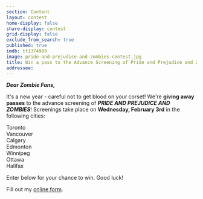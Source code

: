 ```yaml
---
section: Content
layout: contest
home-display: false
share-display: contest
grid-display: false
exclude_from_search: true
published: true
imdb: tt1374989
image: pride-and-prejudice-and-zombies-contest.jpg
title: Win a pass to the Advance Screening of Pride and Prejudice and Zombies!
addressee: 
---
```

**_Dear Zombie Fans,_**

It's a new year - careful not to get blood on your corset! We're **giving away passes** to the advance screening of **_PRIDE AND PREJUDICE AND ZOMBIES_**! Screenings take place on **Wednesday, February 3rd** in the following cities:

Toronto  
Vancouver  
Calgary  
Edmonton  
Winnipeg  
Ottawa  
Halifax

Enter below for your chance to win. Good luck!

<div id="wufoo-q1mzhofb1y2zbyv">
Fill out my <a href="https://dearcastandcrew.wufoo.com/forms/q1mzhofb1y2zbyv">online form</a>.
</div>
<script type="text/javascript">var q1mzhofb1y2zbyv;(function(d, t) {
var s = d.createElement(t), options = {
'userName':'dearcastandcrew',
'formHash':'q1mzhofb1y2zbyv',
'autoResize':true,
'height':'467',
'async':true,
'host':'wufoo.com',
'header':'hide',
'ssl':true};
s.src = ('https:' == d.location.protocol ? 'https://' : 'http://') + 'www.wufoo.com/scripts/embed/form.js';
s.onload = s.onreadystatechange = function() {
var rs = this.readyState; if (rs) if (rs != 'complete') if (rs != 'loaded') return;
try { q1mzhofb1y2zbyv = new WufooForm();q1mzhofb1y2zbyv.initialize(options);q1mzhofb1y2zbyv.display(); } catch (e) {}};
var scr = d.getElementsByTagName(t)[0], par = scr.parentNode; par.insertBefore(s, scr);
})(document, 'script');</script>
